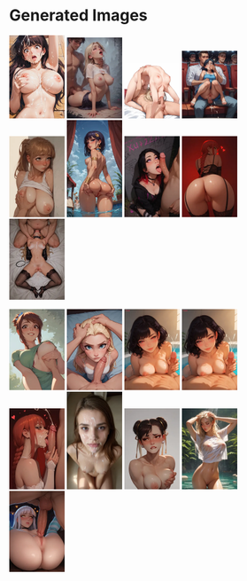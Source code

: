 # Generated Images



<img src="2025_10_20_01_thumb.webp" width="100"/> <img src="2025_10_20_02_thumb.webp" width="100"/> <img src="2025_10_20_03_thumb.webp" width="100"/> <img src="2025_10_20_04_thumb.webp" width="100"/> <img src="2025_10_20_05_thumb.webp" width="100"/> <img src="2025_10_20_06_thumb.webp" width="100"/> <img src="2025_10_20_07_thumb.webp" width="100"/> <img src="2025_10_20_08_thumb.webp" width="100"/> <img src="2025_10_20_09_thumb.webp" width="100"/>

<img src="2025_10_20_10_thumb.webp" width="100"/> <img src="2025_10_20_11_thumb.webp" width="100"/> <img src="2025_10_20_12_thumb.webp" width="100"/> <img src="2025_10_20_13_thumb.webp" width="100"/> <img src="2025_10_20_14_thumb.webp" width="100"/> <img src="2025_10_20_15_thumb.webp" width="100"/> <img src="2025_10_20_16_thumb.webp" width="100"/> <img src="2025_10_20_17_thumb.webp" width="100"/> <img src="2025_10_20_18_thumb.webp" width="100"/>